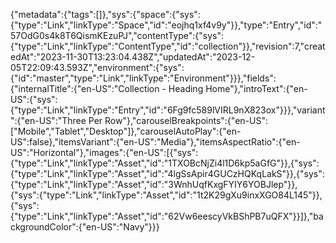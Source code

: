 {"metadata":{"tags":[]},"sys":{"space":{"sys":{"type":"Link","linkType":"Space","id":"eojhq1xf4v9y"}},"type":"Entry","id":"57OdG0s4k8T6QismKEzuPJ","contentType":{"sys":{"type":"Link","linkType":"ContentType","id":"collection"}},"revision":7,"createdAt":"2023-11-30T13:23:04.438Z","updatedAt":"2023-12-05T22:09:43.593Z","environment":{"sys":{"id":"master","type":"Link","linkType":"Environment"}}},"fields":{"internalTitle":{"en-US":"Collection - Heading Home"},"introText":{"en-US":{"sys":{"type":"Link","linkType":"Entry","id":"6Fg9fc589lVIRL9nX823ox"}}},"variant":{"en-US":"Three Per Row"},"carouselBreakpoints":{"en-US":["Mobile","Tablet","Desktop"]},"carouselAutoPlay":{"en-US":false},"itemsVariant":{"en-US":"Media"},"itemsAspectRatio":{"en-US":"Horizontal"},"images":{"en-US":[{"sys":{"type":"Link","linkType":"Asset","id":"1TXOBcNjZi4l1D6kp5aGfG"}},{"sys":{"type":"Link","linkType":"Asset","id":"4lgSsApir4GUCzHQKqLakS"}},{"sys":{"type":"Link","linkType":"Asset","id":"3WnhUqfKxgFYIY6YOBJlep"}},{"sys":{"type":"Link","linkType":"Asset","id":"1t2K29gXu9inxXGO84L145"}},{"sys":{"type":"Link","linkType":"Asset","id":"62Vw6eescyVkBShPB7uQFX"}}]},"backgroundColor":{"en-US":"Navy"}}}